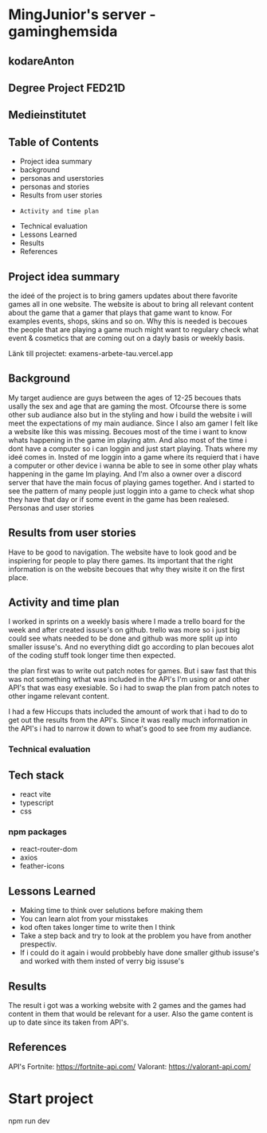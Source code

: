 # MingJunior's server - gaminghemsida

## kodareAnton

## Degree Project FED21D

## Medieinstitutet

## Table of Contents

- Project idea summary
- background
- personas and userstories
- personas and stories
- Results from user stories
-     Activity and time plan
- Technical evaluation
- Lessons Learned
- Results
- References

## Project idea summary

the ideé of the project is to bring gamers updates about there favorite games all in one website.
The website is about to bring all relevant content about the game that a gamer that plays that game want to know. For examples events, shops, skins and so on. Why this is needed is becoues the people that are playing a game much might want to regulary check what event & cosmetics that are coming out on a dayly basis or weekly basis.

Länk till projectet: examens-arbete-tau.vercel.app

## Background

My target audience are guys between the ages of 12-25 becoues thats usally the sex and age that are gaming the most. Ofcourse there is some other sub audiance also but in the styling and how i build the website i will meet the expectations of my main audiance.
Since I also am gamer I felt like a website like this was missing. Becoues most of the time i want to know whats happening in the game im playing atm. And also most of the time i dont have a computer so i can loggin and just start playing. Thats where my ideé comes in. Insted of me loggin into a game where its requierd that i have a computer or other device i wanna be able to see in some other play whats happening in the game Im playing. And I'm also a owner over a discord server that have the main focus of playing games together. And i started to see the pattern of many people just loggin into a game to check what shop they have that day or if some event in the game has been realesed.
Personas and user stories

## Results from user stories

Have to be good to navigation. The website have to look good and be inspiering for people to play there games. Its important that the right information is on the website becoues that why they wisite it on the first place.

## Activity and time plan

I worked in sprints on a weekly basis where I made a trello board for the week and after created issuse's on github.
trello was more so i just big could see whats needed to be done and github was more split up into smaller issuse's.
And no everything didt go according to plan becoues alot of the coding stuff took longer time then expected.

the plan first was to write out patch notes for games. But i saw fast that this was not something wthat was included in the API's I'm using or and other API's that was easy exesiable. So i had to swap the plan from patch notes to other ingame relevant content.

I had a few Hiccups thats included the amount of work that i had to do to get out the results from the API's. Since it was really much information in the API's i had to narrow it down to what's good to see from my audiance.

### Technical evaluation

## Tech stack

- react vite
- typescript
- css

### npm packages

- react-router-dom
- axios
- feather-icons

## Lessons Learned

- Making time to think over selutions before making them
- You can learn alot from your misstakes
- kod often takes longer time to write then I think
- Take a step back and try to look at the problem you have from another prespectiv.
- If i could do it again i would probbebly have done smaller github issuse's and worked with them insted of verry big issuse's

## Results

The result i got was a working website with 2 games and the games had content in them that would be relevant for a user. Also the game content is up to date since its taken from API's.

## References

API's
Fortnite: https://fortnite-api.com/
Valorant: https://valorant-api.com/

# Start project

npm run dev

